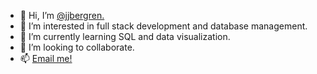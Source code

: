 - 👋 Hi, I’m [@jjbergren.](https://www.linkedin.com/in/jjbergren/)
- 👀 I’m interested in full stack development and database management. 
- 🌱 I’m currently learning SQL and data visualization. 
- 💞️ I’m looking to collaborate.
- 📫 [Email me!](mailto:jess.jane.b@gmail.com)

<!---
jjbergren/jjbergren is a ✨ special ✨ repository because its `README.md` (this file) appears on your GitHub profile.
You can click the Preview link to take a look at your changes.
--->
